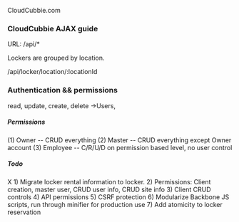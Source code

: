 CloudCubbie.com

<h3>CloudCubbie AJAX guide</h3>

URL: /api/*

Lockers are grouped by location.

/api/locker/location/:locationId

<h3>Authentication && permissions</h3>

read, update, create, delete
->Users, 

<h5>Permissions</h5>

(1) Owner -- CRUD everything
(2) Master -- CRUD everything except Owner account
(3) Employee -- C/R/U/D on permission based level, no user control

<h5>Todo</h5>
X   1) Migrate locker rental information to locker.
    2) Permissions: Client creation, master user, CRUD user info, CRUD site info
    3) Client CRUD controls
    4) API permissions
    5) CSRF protection
    6) Modularize Backbone JS scripts, run through minifier for production use
    7) Add atomicity to locker reservation